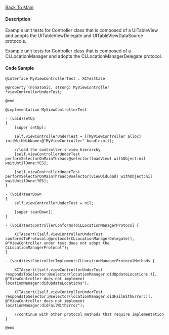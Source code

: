 [Back To Main](https://github.com/ccabanero/ios-unit-testing-patterns)

#### Description
Example unit tests for Controller class that is composed of a UITableView and adopts the UITableViewDelegate and UITableViewDataSource protocols.

Example unit tests for Controller class that is composed of a CLLocationManager and adopts the CLLocationManagerDelegate protocol.

#### Code Sample
	
	@interface MyViewControllerTest : XCTestCase
	
	@property (nonatomic, strong) MyViewController *viewControllerUnderTest;
	
	@end
	
	@implementation MyViewControllerTest
	
	- (void)setUp
	{
	    [super setUp];
	    
	    self.viewControllerUnderTest = [[MyViewController alloc] initWithNibName:@"MyViewController" bundle:nil];
	    
	    //load the controller's view hierarchy
	    [self.viewControllerUnderTest performSelectorOnMainThread:@selector(loadView) withObject:nil waitUntilDone:YES];
	    
	    [self.viewControllerUnderTest performSelectorOnMainThread:@selector(viewDidLoad) withObject:nil waitUntilDone:YES];
	}
	
	- (void)tearDown
	{
	    self.viewControllerUnderTest = nil;
	    
	    [super tearDown];
	}
	
	- (void)testControllerConformsToCLLocationManagerProtocol {
	    
	    XCTAssert([self.viewControllerUnderTest conformsToProtocol:@protocol(CLLocationManagerDelegate)], @"ViewController under test does not adopt the CLLocationManagerProtocol");
	}
	
	- (void)testControllerImplementsCLLocationManagerProtocolMethods {
	    
	    XCTAssert([self.viewControllerUnderTest respondsToSelector:@selector(locationManager:didUpdateLocations:)], @"ViewController does not implement locationManager:didUpdateLocations");
	    
	    XCTAssert([self.viewControllerUnderTest respondsToSelector:@selector(locationManager:didFailWithError:)], @"ViewController does not implement locationManager:didFailWithError");
	    
	    //continue with other protocol methods that require implementation
	}
	
	@end